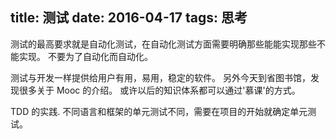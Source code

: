 title: 测试
date: 2016-04-17
tags: 思考
---

测试的最高要求就是自动化测试，在自动化测试方面需要明确那些能能实现那些不能实现。 不要为了自动化而自动化。

测试与开发一样提供给用户有用，易用，稳定的软件。
另外今天到省图书馆，发现很多关于 Mooc 的介绍。 或许以后的知识体系都可以通过'慕课'的方式。

TDD 的实践. 不同语言和框架的单元测试不同，需要在项目的开始就确定单元测试。
